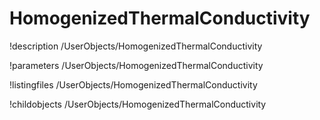 <!-- MOOSE Documentation Stub: Remove this when content is added. -->

# HomogenizedThermalConductivity
!description /UserObjects/HomogenizedThermalConductivity

!parameters /UserObjects/HomogenizedThermalConductivity

!listingfiles /UserObjects/HomogenizedThermalConductivity

!childobjects /UserObjects/HomogenizedThermalConductivity
